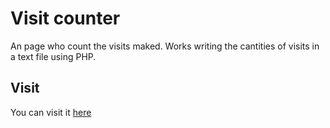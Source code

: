 # Visit counter

An page who count the visits maked. Works writing the cantities of visits in a text file using PHP.

## Visit

You can visit it [here](http://franp.xyz/pages/PY-6-ContadorDeVisitas/)